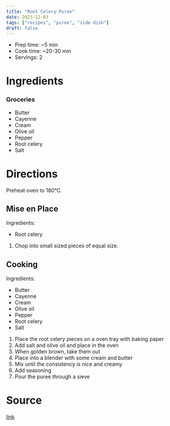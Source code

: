 ```yaml
---
title: "Root Celery Puree"
date: 2023-12-03
tags: ["recipes", "puree", "side dish"]
draft: false
---
```


- Prep time: ~5 min
- Cook time: ~20-30 min
- Servings: 2

# Ingredients

### Groceries
- Butter
- Cayenne
- Cream
- Olive oil
- Pepper
- Root celery
- Salt

# Directions

Preheat oven to 180°C.

## Mise en Place

Ingredients:
- Root celery

1. Chop into small sized pieces of equal size.

## Cooking

Ingredients:
- Butter
- Cayenne
- Cream
- Olive oil
- Pepper
- Root celery
- Salt

1. Place the root celery pieces on a oven tray with baking paper
2. Add salt and olive oil and place in the oven
3. When golden brown, take them out
4. Place into a blender with some cream and butter
5. Mix until the consistency is nice and creamy
6. Add seasoning
7. Pour the puree through a sieve
 
# Source

[link](https://www.youtube.com/watch?v=31EsehR_FMA)
